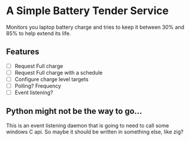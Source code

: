 # A Simple Battery Tender Service

Monitors you laptop battery charge and tries to keep it between 30% and 85% to
help extend its life.

## Features

-   [ ] Request Full charge
-   [ ] Request Full charge with a schedule
-   [ ] Configure charge level targets
-   [ ] Polling? Frequency
-   [ ] Event listening?

## Python might not be the way to go...

This is an event listening daemon that is going to need to call some windows C
api. So maybe it should be written in something else, like zig?
